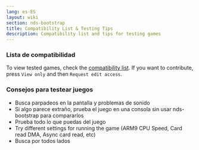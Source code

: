 ```yaml
---
lang: es-ES
layout: wiki
section: nds-bootstrap
title: Compatibility List & Testing Tips
description: Compatibility list and tips for testing games
---
```


### Lista de compatibilidad
To view tested games, check the [compatibility list](https://docs.google.com/spreadsheets/d/1LRTkXOUXraTMjg1eedz_f7b5jiuyMv2x6e_jY_nyHSc/). If you want to contribute, press `View only` and then `Request edit access`.

### Consejos para testear juegos
- Busca parpadeos en la pantalla y problemas de sonido
- Si algo parece extraño, prueba el juego en una consola sin usar nds-bootstrap para compararlos
- Prueba todo lo que puedas del juego
- Try different settings for running the game (ARM9 CPU Speed, Card read DMA, Async card read, etc)
- Busca por todos lados

